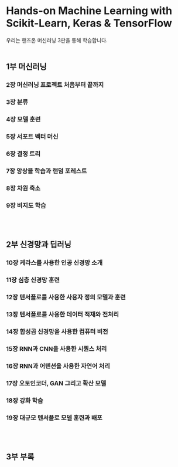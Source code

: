 # Hands-on Machine Learning with Scikit-Learn, Keras & TensorFlow
우리는 핸즈온 머신러닝 3판을 통해 학습합니다.
<br/><br/>
## 1부 머신러닝
### 2장 머신러닝 프로젝트 처음부터 끝까지
### 3장 분류
### 4장 모델 훈련
### 5장 서포트 벡터 머신
### 6장 결정 트리
### 7장 앙상블 학습과 랜덤 포레스트
### 8장 차원 축소
### 9장 비지도 학습
<br/><br/>

## 2부 신경망과 딥러닝
### 10장 케라스를 사용한 인공 신경망 소개
### 11장 심층 신경망 훈련
### 12장 텐서플로를 사용한 사용자 정의 모델과 훈련
### 13장 텐서플로를 사용한 데이터 적재와 전처리
### 14장 합성곱 신경망을 사용한 컴퓨터 비전
### 15장 RNN과 CNN을 사용한 시퀀스 처리
### 16장 RNN과 어텐션을 사용한 자연어 처리
### 17장 오토인코더, GAN 그리고 확산 모델
### 18장 강화 학습
### 19장 대규모 텐서플로 모델 훈련과 배포
<br/><br/>
## 3부 부록
